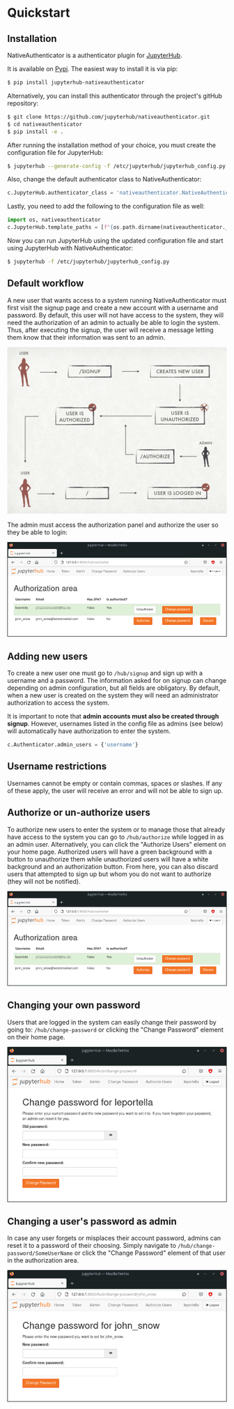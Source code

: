 # Quickstart

## Installation

NativeAuthenticator is a authenticator plugin for [JupyterHub](https://github.com/jupyterhub/).

It is available on [Pypi](https://pypi.org/project/jupyterhub-nativeauthenticator/). The easiest way to install it is via pip:

```bash
$ pip install jupyterhub-nativeauthenticator
```

Alternatively, you can install this authenticator through the project's gitHub repository:

```bash
$ git clone https://github.com/jupyterhub/nativeauthenticator.git
$ cd nativeauthenticator
$ pip install -e .
```

After running the installation method of your choice, you must create the configuration file for JupyterHub:

```bash
$ jupyterhub --generate-config -f /etc/jupyterhub/jupyterhub_config.py
```

Also, change the default authenticator class to NativeAuthenticator:

```python
c.JupyterHub.authenticator_class = 'nativeauthenticator.NativeAuthenticator'
```

Lastly, you need to add the following to the configuration file as well:

```python
import os, nativeauthenticator
c.JupyterHub.template_paths = [f"{os.path.dirname(nativeauthenticator.__file__)}/templates/"]
```

Now you can run JupyterHub using the updated configuration file and start using JupyterHub with NativeAuthenticator:

```bash
$ jupyterhub -f /etc/jupyterhub/jupyterhub_config.py
```

## Default workflow

A new user that wants access to a system running NativeAuthenticator must first visit the signup page and create a new account with a username and password. By default, this user will not have access to the system, they will need the authorization of an admin to actually be able to login the system. Thus, after executing the signup, the user will receive a message letting them know that their information was sent to an admin.

![](_static/native_auth_flow.png)

The admin must access the authorization panel and authorize the user so they be able to login:

![](_static/authorization_area.png)

## Adding new users

To create a new user one must go to `/hub/signup` and sign up with a username and a password. The information asked for on signup can change depending on admin configuration, but all fields are obligatory. By default, when a new user is created on the system they will need an administrator authorization to access the system.

It is important to note that **admin accounts must also be created through signup**. However, usernames listed in the config file as admins (see below) will automatically have authorization to enter the system.

```python
c.Authenticator.admin_users = {'username'}
```

## Username restrictions

Usernames cannot be empty or contain commas, spaces or slashes. If any of these apply, the user will receive an error and will not be able to sign up.

## Authorize or un-authorize users

To authorize new users to enter the system or to manage those that already have access to the system you can go to `/hub/authorize` while logged in as an admin user. Alternatively, you can click the "Authorize Users" element on your home page. Authorized users will have a green background with a button to unauthorize them while unauthorized users will have a white background and an authorization button. From here, you can also discard users that attempted to sign up but whom you do not want to authorize (they will not be notified).

![](_static/authorization_area.png)

## Changing your own password

Users that are logged in the system can easily change their password by going to: `/hub/change-password` or clicking the "Change Password" element on their home page.

![](_static/change_password_self.png)

## Changing a user's password as admin

In case any user forgets or misplaces their account password, admins can reset it to a password of their choosing. Simply navigate to `/hub/change-password/SomeUserName` or click the "Change Password" element of that user in the authorization area.

![](_static/change_password_user.png)
